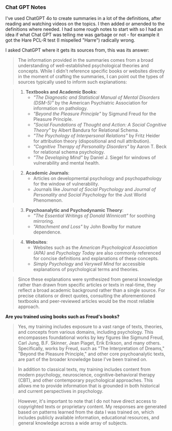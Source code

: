 ### Chat GPT Notes
I've used ChatGPT 4o to create summaries in a lot of the definitions, after reading and watching videos on the topics. I then added or amended to the definitions where needed. I had some rough notes to start with so I had an idea if what Chat GPT was telling me was garbage or not - for example it got the Hare PCL-R test (I mispelled "Harre") radically wrong.

I asked ChatGPT where it gets its sources from, this was its answer:

> The information provided in the summaries comes from a broad understanding of well-established psychological theories and concepts. While I didn't reference specific books or websites directly in the moment of crafting the summaries, I can point out the types of sources typically used to inform such explanations:

> 1. **Textbooks and Academic Books**: 
>    - *"The Diagnostic and Statistical Manual of Mental Disorders (DSM-5)"* by the American Psychiatric Association for information on pathology.
>    - *"Beyond the Pleasure Principle"* by Sigmund Freud for the Pleasure Principle.
>    - *"Social Foundations of Thought and Action: A Social Cognitive Theory"* by Albert Bandura for Relational Schema.
>    - *"The Psychology of Interpersonal Relations"* by Fritz Heider for attribution theory (dispositional and null attribution).
>    - *"Cognitive Therapy of Personality Disorders"* by Aaron T. Beck for relational schema psychology.
>    - *"The Developing Mind"* by Daniel J. Siegel for windows of vulnerability and mental health.

> 2. **Academic Journals**:
>    - Articles on developmental psychology and psychopathology for the window of vulnerability.
>    - Journals like *Journal of Social Psychology* and *Journal of Personality and Social Psychology* for the Just World Phenomenon.

> 3. **Psychoanalytic and Psychodynamic Theory**:
>    - *"The Essential Writings of Donald Winnicott"* for soothing mirroring.
>    - *"Attachment and Loss"* by John Bowlby for mature dependence.

> 4. **Websites**:
>    - Websites such as the *American Psychological Association (APA)* and *Psychology Today* are also commonly referenced for concise definitions and explanations of these concepts.
>    - *Simply Psychology* and *Verywell Mind* for accessible explanations of psychological terms and theories.

> Since these explanations were synthesized from general knowledge rather than drawn from specific articles or texts in real-time, they reflect a broad academic background rather than a single source. For precise citations or direct quotes, consulting the aforementioned textbooks and peer-reviewed articles would be the most reliable approach.

**Are you trained using books such as Freud's books?**

> Yes, my training includes exposure to a vast range of texts, theories, and concepts from various domains, including psychology. This encompasses foundational works by key figures like Sigmund Freud, Carl Jung, B.F. Skinner, Jean Piaget, Erik Erikson, and many others. Specifically, works by Freud, such as "The Interpretation of Dreams," "Beyond the Pleasure Principle," and other core psychoanalytic texts, are part of the broader knowledge base I've been trained on.

> In addition to classical texts, my training includes content from modern psychology, neuroscience, cognitive-behavioral therapy (CBT), and other contemporary psychological approaches. This allows me to provide information that is grounded in both historical and current perspectives in psychology.

> However, it's important to note that I do not have direct access to copyrighted texts or proprietary content. My responses are generated based on patterns learned from the data I was trained on, which includes publicly available information, educational resources, and general knowledge across a wide array of subjects.
